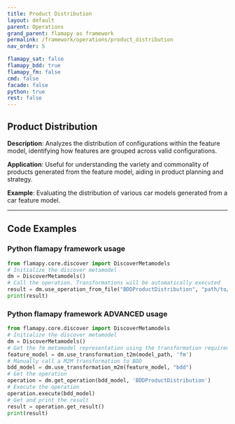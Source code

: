 ```yaml
---
title: Product Distribution
layout: default
parent: Operations
grand_parent: flamapy as framework
permalink: /framework/operations/product_distribution
nav_order: 5

flamapy_sat: false
flamapy_bdd: true
flamapy_fm: false
cmd: false
facade: false
python: true
rest: false
---
```

## Product Distribution
**Description**: 
Analyzes the distribution of configurations within the feature model, identifying how features are grouped across valid configurations.

**Application**: 
Useful for understanding the variety and commonality of products generated from the feature model, aiding in product planning and strategy.

**Example**: 
Evaluating the distribution of various car models generated from a car feature model.

---
## Code Examples

### Python flamapy framework usage
```python
from flamapy.core.discover import DiscoverMetamodels
# Initialize the discover metamodel
dm = DiscoverMetamodels()
# Call the operation. Transformations will be automatically executed
result = dm.use_operation_from_file("BDDProductDistribution", "path/to/feature/model")
print(result)
```
### Python flamapy framework **ADVANCED** usage
```python
from flamapy.core.discover import DiscoverMetamodels
# Initialize the discover metamodel
dm = DiscoverMetamodels()
# Get the fm metamodel representation using the transformation required to get to the fm metamodel
feature_model = dm.use_transformation_t2m(model_path, 'fm')
# Manually call a M2M transformation to BDD
bdd_model = dm.use_transformation_m2m(feature_model, "bdd")
# Get the operation
operation = dm.get_operation(bdd_model, 'BDDProductDistribution')
# Execute the operation
operation.execute(bdd_model)
# Get and print the result
result = operation.get_result()
print(result)
```
